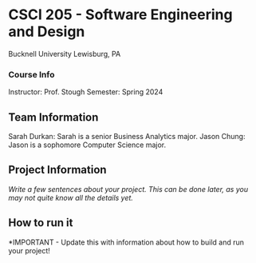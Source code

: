 # CSCI 205 - Software Engineering and Design
Bucknell University
Lewisburg, PA
### Course Info
Instructor: Prof. Stough
Semester: Spring 2024
## Team Information
Sarah Durkan: Sarah is a senior Business Analytics major.
Jason Chung: Jason is a sophomore Computer Science major.
## Project Information
*Write a few sentences about your project. This can be done later, as you
may not quite know all the details yet.*
## How to run it
*IMPORTANT - Update this with information about how to build and run your
project!